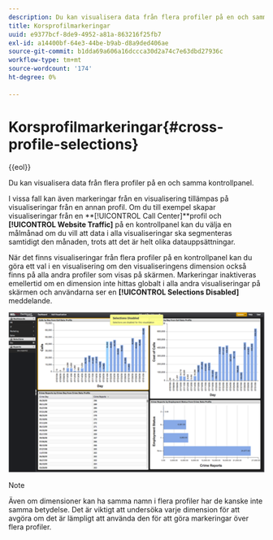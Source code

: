 ```yaml
---
description: Du kan visualisera data från flera profiler på en och samma kontrollpanel.
title: Korsprofilmarkeringar
uuid: e9377bcf-8de9-4952-a81a-863216f25fb7
exl-id: a14400bf-64e3-44be-b9ab-d8a9ded406ae
source-git-commit: b1dda69a606a16dccca30d2a74c7e63dbd27936c
workflow-type: tm+mt
source-wordcount: '174'
ht-degree: 0%

---
```


# Korsprofilmarkeringar{#cross-profile-selections}

{{eol}}

Du kan visualisera data från flera profiler på en och samma kontrollpanel.

I vissa fall kan även markeringar från en visualisering tillämpas på visualiseringar från en annan profil. Om du till exempel skapar visualiseringar från en **[!UICONTROL Call Center]**profil och **[!UICONTROL Website Traffic]** på en kontrollpanel kan du välja en målmånad om du vill att data i alla visualiseringar ska segmenteras samtidigt den månaden, trots att det är helt olika datauppsättningar.

När det finns visualiseringar från flera profiler på en kontrollpanel kan du göra ett val i en visualisering om den visualiseringens dimension också finns på alla andra profiler som visas på skärmen. Markeringar inaktiveras emellertid om en dimension inte hittas globalt i alla andra visualiseringar på skärmen och användarna ser en **[!UICONTROL Selections Disabled]** meddelande.

![](assets/selection_disabled.png)

>[!NOTE]
>
>Även om dimensioner kan ha samma namn i flera profiler har de kanske inte samma betydelse. Det är viktigt att undersöka varje dimension för att avgöra om det är lämpligt att använda den för att göra markeringar över flera profiler.
